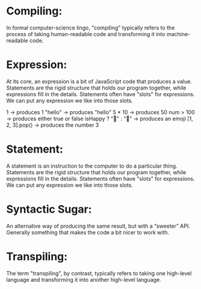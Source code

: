 
# Compiling: 
In formal computer-science lingo, "compiling" typically refers to the process of taking human-readable code and transforming it into machine-readable code.

# Expression:
At its core, an expression is a bit of JavaScript code that produces a value. Statements are the rigid structure that holds our program together, while expressions fill in the details. Statements often have "slots" for expressions. We can put any expression we like into those slots.

1 → produces 1
"hello" → produces "hello"
5 * 10 → produces 50
num > 100 → produces either true or false
isHappy ? "🙂" : "🙁" → produces an emoji
[1, 2, 3].pop() → produces the number 3

# Statement:
A statement is an instruction to the computer to do a particular thing. Statements are the rigid structure that holds our program together, while expressions fill in the details. Statements often have "slots" for expressions. We can put any expression we like into those slots.

# Syntactic Sugar: 
An alternative way of producing the same result, but with a “sweeter” API. Generally something that makes the code a bit nicer to work with.

# Transpiling:
The term "transpiling", by contrast, typically refers to taking one high-level language and transforming it into another high-level language. 
